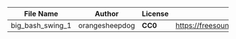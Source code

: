 | File Name        | Author   | License   | Link                            |
|------------------|----------|-----------|---------------------------------|
| big_bash_swing_1 | orangesheepdog | **CC0** | https://freesound.org/people/orangesheepdog/sounds/367182/ |
